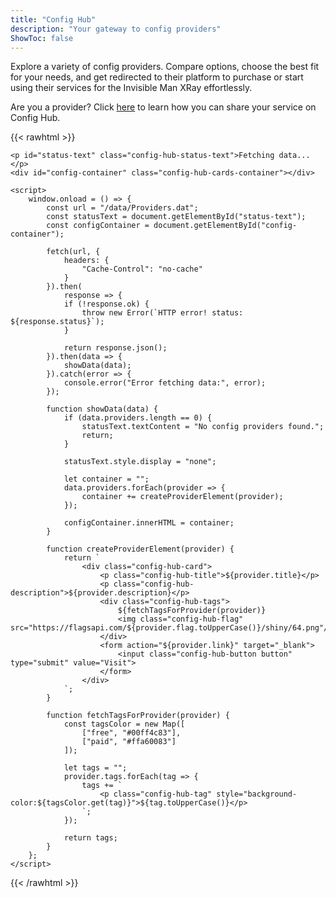 ```yaml
---
title: "Config Hub"
description: "Your gateway to config providers"
ShowToc: false
---
```


Explore a variety of config providers. Compare options, choose the best fit for your needs, and get redirected to their platform to purchase or start using their services for the Invisible Man XRay effortlessly.

Are you a provider? Click [here]() to learn how you can share your service on Config Hub.

{{< rawhtml >}}
    
    <p id="status-text" class="config-hub-status-text">Fetching data...</p>
    <div id="config-container" class="config-hub-cards-container"></div>

    <script>
        window.onload = () => {
            const url = "/data/Providers.dat";
            const statusText = document.getElementById("status-text");
            const configContainer = document.getElementById("config-container");

            fetch(url, {
                headers: {
                    "Cache-Control": "no-cache"
                }
            }).then(
                response => {
                if (!response.ok) {
                    throw new Error(`HTTP error! status: ${response.status}`);
                }

                return response.json();
            }).then(data => {
                showData(data);
            }).catch(error => {
                console.error("Error fetching data:", error);
            });

            function showData(data) {
                if (data.providers.length == 0) {
                    statusText.textContent = "No config providers found.";
                    return;
                }

                statusText.style.display = "none";

                let container = "";
                data.providers.forEach(provider => {
                    container += createProviderElement(provider);
                });

                configContainer.innerHTML = container;
            }

            function createProviderElement(provider) {
                return `
                    <div class="config-hub-card">
                        <p class="config-hub-title">${provider.title}</p>
                        <p class="config-hub-description">${provider.description}</p>
                        <div class="config-hub-tags">
                            ${fetchTagsForProvider(provider)}
                            <img class="config-hub-flag" src="https://flagsapi.com/${provider.flag.toUpperCase()}/shiny/64.png"/>
                        </div>
                        <form action="${provider.link}" target="_blank">
                            <input class="config-hub-button button" type="submit" value="Visit">
                        </form>
                    </div>
                `;
            }

            function fetchTagsForProvider(provider) {
                const tagsColor = new Map([
                    ["free", "#00ff4c83"],
                    ["paid", "#ffa60083"]
                ]);

                let tags = "";
                provider.tags.forEach(tag => {
                    tags += `
                        <p class="config-hub-tag" style="background-color:${tagsColor.get(tag)}">${tag.toUpperCase()}</p>
                    `;
                });

                return tags;
            }
        };
    </script>

{{< /rawhtml >}}